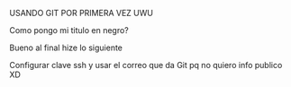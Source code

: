 
USANDO GIT POR PRIMERA VEZ UWU

Como pongo mi titulo en negro?


Bueno al final hize lo siguiente

Configurar clave ssh y usar el correo que da Git pq no quiero info publico XD
